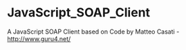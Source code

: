 JavaScript_SOAP_Client
======================

A JavaScript SOAP Client based on Code by Matteo Casati - http://www.guru4.net/
